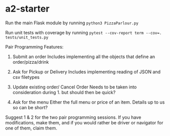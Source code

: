 # a2-starter

Run the main Flask module by running `python3 PizzaParlour.py`

Run unit tests with coverage by running `pytest --cov-report term --cov=. tests/unit_tests.py`


Pair Programming Features:
1. Submit an order
	Includes implementing all the objects that define an order/pizza/drink
2. Ask for Pickup or Delivery
	Includes implementing reading of JSON and csv filetypes

3. Update existing order/ Cancel Order
	Needs to be taken into consideration during 1. but should then be quick?
4. Ask for the menu
	Either the full menu or price of an item. Details up to us so can be short?

Suggest 1 & 2 for the two pair programming sessions. If you have modifications, make them, and if you would rather be driver or navigator for one of them, claim them.